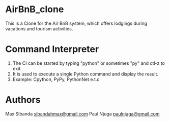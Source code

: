 # AirBnB_clone
This is a Clone for the Air BnB system, which offers lodgings during vacations and tourism activities.

# Command Interpreter
1. The CI can be started by typing "python" or sometimes "py" and ctl-z to exit.
2. It is used to execute a single Python command and display the result.
3. Example: Cpython, PyPy, PythonNet e.t.c

# Authors
Max Sibanda <sibandahmax@gmail.com>
Paul Njuga <paulnjuga@gmail.com>

